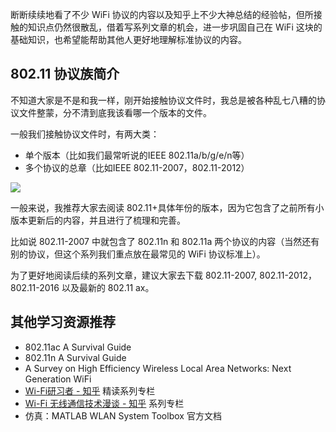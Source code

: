 断断续续地看了不少 WiFi 协议的内容以及知乎上不少大神总结的经验帖，但所接触的知识点仍然很散乱，借着写系列文章的机会，进一步巩固自己在 WiFi 这块的基础知识，也希望能帮助其他人更好地理解标准协议的内容。 

## 802.11 协议族简介 

不知道大家是不是和我一样，刚开始接触协议文件时，我总是被各种乱七八糟的协议文件整蒙，分不清到底我该看哪一个版本的文件。 

一般我们接触协议文件时，有两大类：
- 单个版本（比如我们最常听说的IEEE 802.11a/b/g/e/n等）
- 多个协议的总章（比如IEEE 802.11-2007，802.11-2012）

![](https://image-upload-1307521651.cos.ap-nanjing.myqcloud.com/picture_upload/20230907105939.png)

一般来说，我推荐大家去阅读 802.11+具体年份的版本，因为它包含了之前所有小版本更新后的内容，并且进行了梳理和完善。 

比如说 802.11-2007 中就包含了 802.11n 和 802.11a 两个协议的内容（当然还有别的协议，但这个系列我们重点放在最常见的 WiFi 协议标准上）。

为了更好地阅读后续的系列文章，建议大家去下载 802.11-2007, 802.11-2012，802.11-2016 以及最新的 802.11 ax。

## 其他学习资源推荐 

- 802.11ac A Survival Guide
- 802.11n A Survival Guide
- A Survey on High Efficiency Wireless Local Area Networks: Next Generation WiFi 
- [Wi-Fi研习者 - 知乎](https://www.zhihu.com/column/dot11) 精读系列专栏 
- [Wi-Fi 无线通信技术漫谈 - 知乎](https://www.zhihu.com/column/c_1208049027373477888) 系列专栏
- 仿真：MATLAB WLAN System Toolbox 官方文档 

